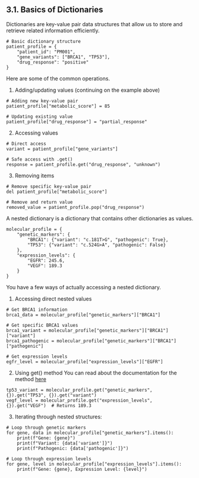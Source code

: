 ## 3.1. Basics of Dictionaries
Dictionaries are key-value pair data structures that allow us to store and retrieve related information efficiently.

```
# Basic dictionary structure
patient_profile = {
    "patient_id": "PM001",
    "gene_variants": ["BRCA1", "TP53"],
    "drug_response": "positive"
}
```

Here are some of the common operations.
1. Adding/updating values (continuing on the example above)
```
# Adding new key-value pair
patient_profile["metabolic_score"] = 85

# Updating existing value
patient_profile["drug_response"] = "partial_response"
```

2. Accessing values
```
# Direct access
variant = patient_profile["gene_variants"]

# Safe access with .get()
response = patient_profile.get("drug_response", "unknown")
```

3. Removing items
```
# Remove specific key-value pair
del patient_profile["metabolic_score"]

# Remove and return value
removed_value = patient_profile.pop("drug_response")
```

A nested dictionary is a dictionary that contains other dictionaries as values.
```
molecular_profile = {
    "genetic_markers": {
        "BRCA1": {"variant": "c.181T>G", "pathogenic": True},
        "TP53": {"variant": "c.524G>A", "pathogenic": False}
    },
    "expression_levels": {
        "EGFR": 245.6,
        "VEGF": 189.3
    }
}
```

You have a few ways of actually accessing a nested dictionary. 

1. Accessing direct nested values
```
# Get BRCA1 information
brca1_data = molecular_profile["genetic_markers"]["BRCA1"]  

# Get specific BRCA1 values
brca1_variant = molecular_profile["genetic_markers"]["BRCA1"]["variant"]  
brca1_pathogenic = molecular_profile["genetic_markers"]["BRCA1"]["pathogenic"]

# Get expression levels
egfr_level = molecular_profile["expression_levels"]["EGFR"]
```

2. Using get() method
You can read about the documentation for the method [here](https://www.w3schools.com/python/ref_dictionary_get.asp)
```
tp53_variant = molecular_profile.get("genetic_markers", {}).get("TP53", {}).get("variant")  
vegf_level = molecular_profile.get("expression_levels", {}).get("VEGF")  # Returns 189.3
```

3. Iterating through nested structures:
```
# Loop through genetic markers
for gene, data in molecular_profile["genetic_markers"].items():
    print(f"Gene: {gene}")
    print(f"Variant: {data['variant']}")
    print(f"Pathogenic: {data['pathogenic']}")

# Loop through expression levels
for gene, level in molecular_profile["expression_levels"].items():
    print(f"Gene: {gene}, Expression Level: {level}")
```

